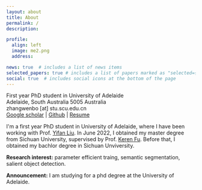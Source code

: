 ```yaml
---
layout: about
title: About
permalink: /
description: 

profile:
  align: left
  image: me2.png
  address: 

news: true  # includes a list of news items
selected_papers: true # includes a list of papers marked as "selected={true}"
social: true  # includes social icons at the bottom of the page
---
```


First year PhD student in University of Adelaide <br>
Adelaide, South Australia 5005 Australia<br>
zhangwenbo [at] stu.scu.edu.cn <br>
[Google scholar](https://scholar.google.com/citations?hl=en&user=A-qS5eYAAAAJ) | [Github](https://github.com/zwbx) | [Resume](https://) 

I'm a first year PhD student in University of Adelaide, where I have been working with Prof. [Yifan Liu](https://irfanicmll.github.io/). In June 2022, I obtained my master degree from Sichuan University, supervised by Prof. [Keren Fu](http://www.kerenfu.top/). Before that, I obtained my bachlor degree in Sichuan Unviversity. 

**Research interest:** parameter efficient traing, semantic segmentation, salient object detection.


**Announcement:** I am studying for a phd degree at the University of Adelaide.


